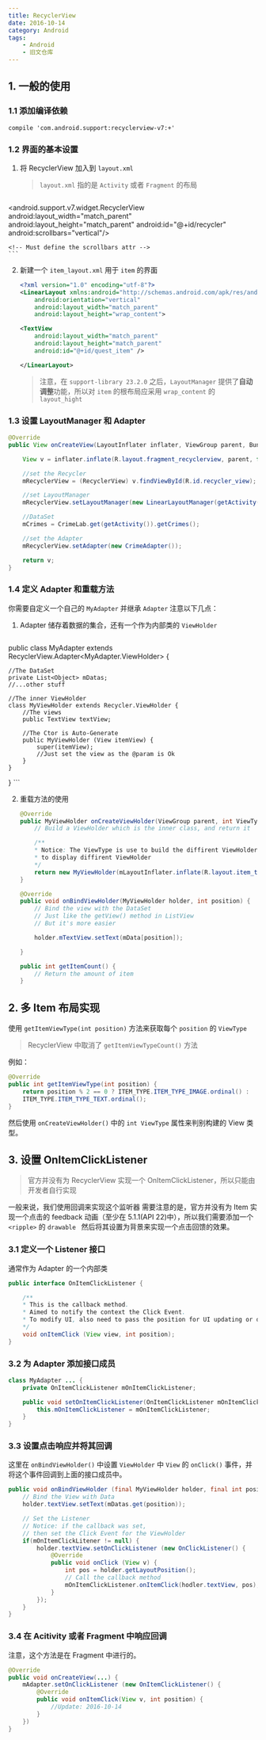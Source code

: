 ```yaml
---
title: RecyclerView
date: 2016-10-14
category: Android
tags:
    - Android
    - 旧文仓库
---
```


## 1. 一般的使用


### 1.1 添加编译依赖

```
compile 'com.android.support:recyclerview-v7:+'
```
<!-- more -->

### 1.2 界面的基本设置

1. 将 RecyclerView 加入到 `layout.xml`

    > `layout.xml` 指的是 `Activity` 或者 `Fragment` 的布局

    ```xml
<android.support.v7.widget.RecyclerView
    android:layout_width="match_parent"
    android:layout_height="match_parent"
    android:id="@+id/recycler"
    android:scrollbars="vertical"/>

    <!-- Must define the scrollbars attr -->
    ```


2. 新建一个 `item_layout.xml` 用于 `item` 的界面

    ```xml
    <?xml version="1.0" encoding="utf-8"?>
    <LinearLayout xmlns:android="http://schemas.android.com/apk/res/android"
        android:orientation="vertical"
        android:layout_width="match_parent"
        android:layout_height="wrap_content">

    <TextView
        android:layout_width="match_parent"
        android:layout_height="match_parent"
        android:id="@+id/quest_item" />

    </LinearLayout>
    ```

    > 注意，在 `support-library 23.2.0` 之后，`LayoutManager` 提供了**自动调整**功能，所以对 `item` 的根布局应采用 `wrap_content` 的 `layout_hight`




### 1.3 设置 **LayoutManager** 和 **Adapter**

```java
@Override
public View onCreateView(LayoutInflater inflater, ViewGroup parent, Bundle savedInstanceState) {

    View v = inflater.inflate(R.layout.fragment_recyclerview, parent, false);

    //set the Recycler
    mRecyclerView = (RecyclerView) v.findViewById(R.id.recycler_view);

    //set LayoutManager
    mRecyclerView.setLayoutManager(new LinearLayoutManager(getActivity()));

    //DataSet
    mCrimes = CrimeLab.get(getActivity()).getCrimes();

    //set the Adapter
    mRecyclerView.setAdapter(new CrimeAdapter());

    return v;
}
```

### 1.4 定义 Adapter 和重载方法

你需要自定义一个自己的 `MyAdapter` 并继承 `Adapter`
注意以下几点：

1. Adapter 储存着数据的集合，还有一个作为内部类的 `ViewHolder`

    ```java
public class MyAdapter extends RecyclerView.Adapter<MyAdapter.ViewHolder> {

    //The DataSet
    private List<Object> mDatas;
    //...other stuff

    //The inner ViewHolder
    class MyViewHolder extends Recycler.ViewHolder {
        //The views
        public TextView textView;

        //The Ctor is Auto-Generate
        public MyViewHolder (View itemView) {
            super(itemView);
            //Just set the view as the @param is Ok
        }
    }
}
    ```

2. 重载方法的使用

    ```java
    @Override
    public MyViewHolder onCreateViewHolder(ViewGroup parent, int ViewType) {
        // Build a ViewHolder which is the inner class, and return it

        /**
        * Notice: The ViewType is use to build the diffirent ViewHolder
        * to display diffirent ViewHolder
        */
        return new MyViewHolder(mLayoutInflater.inflate(R.layout.item_text, parent, false));
    }

    @Override
    public void onBindViewHolder(MyViewHolder holder, int position) {
        // Bind the view with the DataSet
        // Just like the getView() method in ListView
        // But it's more easier

        holder.mTextView.setText(mData[position]);

    }

    public int getItemCount() {
        // Return the amount of item
    }
    ```

## 2. 多 Item 布局实现

使用 `getItemViewType(int position)` 方法来获取每个 `position` 的 `ViewType`

> RecyclerView 中取消了 `getItemViewTypeCount()` 方法

例如：

```java
@Override
public int getItemViewType(int position) {
    return position % 2 == 0 ? ITEM_TYPE.ITEM_TYPE_IMAGE.ordinal() :
    ITEM_TYPE.ITEM_TYPE_TEXT.ordinal();
}
```

然后使用 `onCreateViewHolder()` 中的 `int ViewType` 属性来判别构建的 View 类型。




## 3. 设置 OnItemClickListener

> 官方并没有为 RecyclerView 实现一个 OnItemClickListener，所以只能由开发者自行实现

一般来说，我们使用回调来实现这个监听器
需要注意的是，官方并没有为 Item 实现一个点击的 feedback 动画（至少在 5.1.1(API 22)中），所以我们需要添加一个 `<ripple>` 的 `drawable ` 然后将其设置为背景来实现一个点击回馈的效果。


### 3.1 定义一个 Listener 接口

通常作为 Adapter 的一个内部类

```java
public interface OnItemClickListener {

    /**
    * This is the callback method.
    * Aimed to notify the context the Click Event.
    * To modify UI, also need to pass the position for UI updating or do othertings
    */
    void onItemClick (View view, int position);
}
```

### 3.2 为 Adapter 添加接口成员

```java
class MyAdapter ... {
    private OnItemClickListener mOnItemClickListener;

    public void setOnItemClickListener(OnItemClickListener mOnItemClickListener) {
        this.mOnItemClickListener = mOnItemClickListener;
    }
}
```

### 3.3 设置点击响应并将其回调

这里在 `onBindViewHolder()` 中设置 `ViewHolder` 中 `View` 的 `onClick()` 事件，并将这个事件回调到上面的接口成员中。

```java
public void onBindViewHolder (final MyViewHolder holder, final int position) {
    // Bind the View with Data
    holder.textView.setText(mDatas.get(position));

    // Set the Listener
    // Notice: if the callback was set,
    // then set the Click Event for the ViewHolder
    if(mOnItemClickLitener != null) {
        holder.textView.setOnClickListener (new OnClickListener() {
            @Override
            public void onClick (View v) {
                int pos = holder.getLayoutPosition();
                // Call the callback method
                mOnItemClickListener.onItemClick(hodler.textView, pos);
            }
        });
    }
}
```

### 3.4 在 Acitivity 或者 Fragment 中响应回调

注意，这个方法是在 Fragment 中进行的。

```java
@Override
public void onCreateView(...) {
    mAdapter.setOnClickListener (new OnItemClickListener() {
        @Override
        public void onItemClick(View v, int position) {
            //Update: 2016-10-14
        }
    })
}
```

